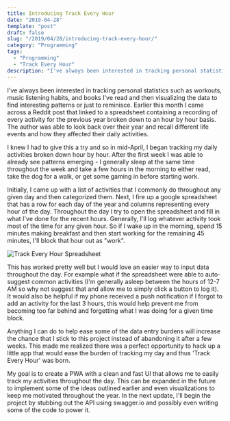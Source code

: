 ```yaml
---
title: Introducing Track Every Hour
date: "2019-04-28"
template: "post"
draft: false
slug: "/2019/04/28/introducing-track-every-hour/"
category: "Programming"
tags:
  - "Programming"
  - "Track Every Hour"
description: "I've always been interested in tracking personal statistics such as workouts, music listening habits, and books I've read and then visualizing the data to find interesting patterns or just to reminisce. Earlier this month I came across a Reddit post that linked to a spreadsheet containing a recording of every activity for the previous year broken down to an hour by hour basis. I knew I had to give this a try and better yet, this was a perfect time to hack on a little app to help with tracking my daily activity."
---
```


I've always been interested in tracking personal statistics such as workouts, music listening habits, and books I've read and then visualizing the data to find interesting patterns or just to reminisce. Earlier this month I came across a Reddit post that linked to a spreadsheet containing a recording of every activity for the previous year broken down to an hour by hour basis. The author was able to look back over their year and recall different life events and how they affected their daily activities.

I knew I had to give this a try and so in mid-April, I began tracking my daily activities broken down hour by hour. After the first week I was able to already see patterns emerging - I generally sleep at the same time throughout the week and take a few hours in the morning to either read, take the dog for a walk, or get some gaming in before starting work.

Initially, I came up with a list of activities that I commonly do throughout any given day and then categorized them. Next, I fire up a google spreadsheet that has a row for each day of the year and columns representing every hour of the day. Throughout the day I try to open the spreadsheet and fill in what I've done for the recent hours. Generally, I'll log whatever activity took most of the time for any given hour. So if I wake up in the morning, spend 15 minutes making breakfast and then start working for the remaining 45 minutes, I'll block that hour out as "work".

![Track Every Hour Spreadsheet](/media/track-every-hour/track-every-hour-spreadsheet.png)

This has worked pretty well but I would love an easier way to input data throughout the day. For example what if the spreadsheet were able to auto-suggest common activities (I'm generally asleep between the hours of 12-7 AM so why not suggest that and allow me to simply click a button to log it). It would also be helpful if my phone received a push notification if I forgot to add an activity for the last 3 hours, this would help prevent me from becoming too far behind and forgetting what I was doing for a given time block.

Anything I can do to help ease some of the data entry burdens will increase the chance that I stick to this project instead of abandoning it after a few weeks. This made me realized there was a perfect opportunity to hack up a little app that would ease the burden of tracking my day and thus 'Track Every Hour' was born.

My goal is to create a PWA with a clean and fast UI that allows me to easily track my activities throughout the day. This can be expanded in the future to implement some of the ideas outlined earlier and even visualizations to keep me motivated throughout the year. In the next update, I'll begin the project by stubbing out the API using swagger.io and possibly even writing some of the code to power it.